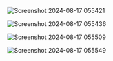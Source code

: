 
![Screenshot 2024-08-17 055421](https://github.com/user-attachments/assets/4ab6cdd9-10b1-4384-8c68-074552800773)


![Screenshot 2024-08-17 055436](https://github.com/user-attachments/assets/b2551378-50f9-4966-8704-51d47aba992e)


![Screenshot 2024-08-17 055509](https://github.com/user-attachments/assets/80c5da99-7a41-41b7-8e2f-3e722d80208d)


![Screenshot 2024-08-17 055549](https://github.com/user-attachments/assets/d81afa46-aaee-477c-862f-d5fd81c011b4)


